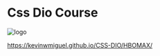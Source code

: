 # Css Dio Course 

![logo](https://github.com/Kevinwmiguel/CSS-DIO/assets/59360014/a6de5fd3-236d-4bc7-9774-8c307fe55699)

https://kevinwmiguel.github.io/CSS-DIO/HBOMAX/

<a href="https://www.dio.me/certificate/9A5FF068/share">
  
</a>
